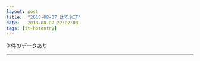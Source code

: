 ```yaml
---
layout: post
title:  "2018-08-07 はてぶIT"
date:   2018-08-07 22:02:08
tags: [it-hotentry]
---
```

0 件のデータあり

<hr>
